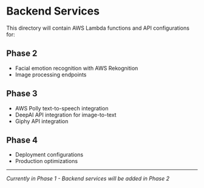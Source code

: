 # Backend Services

This directory will contain AWS Lambda functions and API configurations for:

## Phase 2
- Facial emotion recognition with AWS Rekognition
- Image processing endpoints

## Phase 3  
- AWS Polly text-to-speech integration
- DeepAI API integration for image-to-text
- Giphy API integration

## Phase 4
- Deployment configurations
- Production optimizations

---

*Currently in Phase 1 - Backend services will be added in Phase 2*
